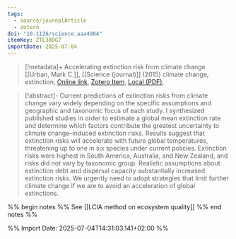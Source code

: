```yaml
---
tags:
  - source/journalArticle
  - zotero
doi: "10.1126/science.aaa4984"
itemKey: ZTL38DG7
importDate: 2025-07-04
---
```

>[!metadata]+
> Accelerating extinction risk from climate change
> [[Urban, Mark C.]], 
> [[Science (journal)]] (2015)
> climate change, extinction, 
> [Online link](https://www.science.org/doi/10.1126/science.aaa4984), [Zotero Item](zotero://select/library/items/ZTL38DG7), [Local (PDF)](file://C:/Users/aburg/Documents/references/zotero/storage/LVPVC4EM/Urban2015_Acceleratingextinction.pdf), 

>[!abstract]-
>Current predictions of extinction risks from climate change vary widely depending on the specific assumptions and geographic and taxonomic focus of each study. I synthesized published studies in order to estimate a global mean extinction rate and determine which factors contribute the greatest uncertainty to climate change–induced extinction risks. Results suggest that extinction risks will accelerate with future global temperatures, threatening up to one in six species under current policies. Extinction risks were highest in South America, Australia, and New Zealand, and risks did not vary by taxonomic group. Realistic assumptions about extinction debt and dispersal capacity substantially increased extinction risks. We urgently need to adopt strategies that limit further climate change if we are to avoid an acceleration of global extinctions.

%% begin notes %%
See [[LCIA method on ecosystem quality]]
%% end notes %%

%% Import Date: 2025-07-04T14:31:03.141+02:00 %%
